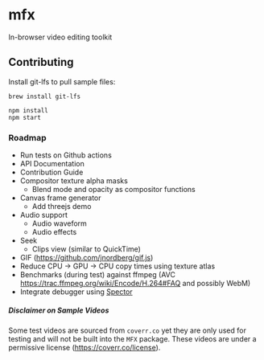 # mfx
In-browser video editing toolkit


## Contributing
Install git-lfs to pull sample files:
```
brew install git-lfs
```

```
npm install
npm start
```

### Roadmap
- Run tests on Github actions
- API Documentation
- Contribution Guide
- Compositor texture alpha masks
  - Blend mode and opacity as compositor functions
- Canvas frame generator
  - Add threejs demo
- Audio support
  - Audio waveform
  - Audio effects
- Seek
  - Clips view (similar to QuickTime)
- GIF (https://github.com/jnordberg/gif.js)
- Reduce CPU → GPU → CPU copy times using texture atlas
- Benchmarks (during test) against ffmpeg (AVC https://trac.ffmpeg.org/wiki/Encode/H.264#FAQ and possibly WebM)
- Integrate debugger using [Spector](https://github.com/BabylonJS/Spector.js?tab=readme-ov-file#use-as-a-script-reference)

##### Disclaimer on Sample Videos
Some test videos are sourced from `coverr.co` yet they are only used for testing and will not be built into the `MFX` package.
These videos are under a permissive license (https://coverr.co/license).
